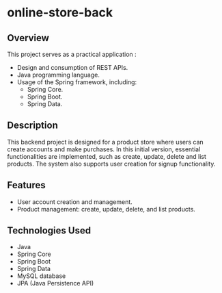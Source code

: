 # online-store-back

## Overview

This project serves as a practical application :

- Design and consumption of REST APIs.
- Java programming language.
- Usage of the Spring framework, including:
  - Spring Core.
  - Spring Boot.
  - Spring Data.

## Description

This backend project is designed for a product store where users can create accounts and make purchases. In this initial version, essential functionalities are implemented, such as create, update, delete and list products. The system also supports user creation for signup functionality.

## Features

- User account creation and management.
- Product management: create, update, delete, and list products.

## Technologies Used

- Java
- Spring Core
- Spring Boot
- Spring Data
- MySQL database
- JPA (Java Persistence API)

